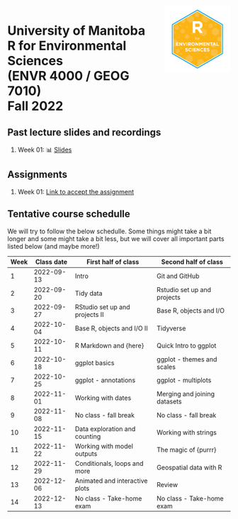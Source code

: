 <img src="img/R_for_EnvSci_2022_version.png" alt="course logo" align="right" height="150pm"/> 


# University of Manitoba </br> R for Environmental Sciences </br> (ENVR 4000 / GEOG 7010) </br> Fall 2022

## Past lecture slides and recordings

1. Week 01: :bar_chart: [Slides](https://www.dropbox.com/s/z3l3w6jb8paxah0/Wk1_UM_R_for_EnvSci.pptx?dl=0) 

## Assignments

1. Week 01: [Link to accept the assignment](https://classroom.github.com/a/8y_DQDN6)

## Tentative course schedulle

We will try to follow the below schedulle. Some things might take a bit longer and some might take a bit less, but we will cover all important parts listed below (and maybe more!)

Week | Class date | First half of class | Second half of class |
---- | ---------- | ------------------- | -------------------- |
1 | 2022-09-13 | Intro | Git and GitHub |
2 | 2022-09-20 | Tidy data | Rstudio set up and projects |
3 | 2022-09-27 | RStudio set up and projects II | Base R, objects and I/O |
4 | 2022-10-04 | Base R, objects and I/O II | Tidyverse |
5 | 2022-10-11 | R Markdown and {here} | Quick Intro to ggplot |
6 | 2022-10-18 | ggplot basics | ggplot - themes and scales |
7 | 2022-10-25 | ggplot - annotations | ggplot - multiplots |
8 | 2022-11-01 | Working with dates | Merging and joining datasets|
9 | 2022-11-08 | No class - fall break | No class - fall break |
10 | 2022-11-15 | Data exploration and counting | Working with strings |
11 | 2022-11-22 | Working with model outputs | The magic of {purrr} |
12 | 2022-11-29 | Conditionals, loops and more | Geospatial data with R|
13 | 2022-12-06 | Animated and interactive plots | Review |
14 |2022-12-13 | No class - Take-home exam | No class - Take-home exam |
